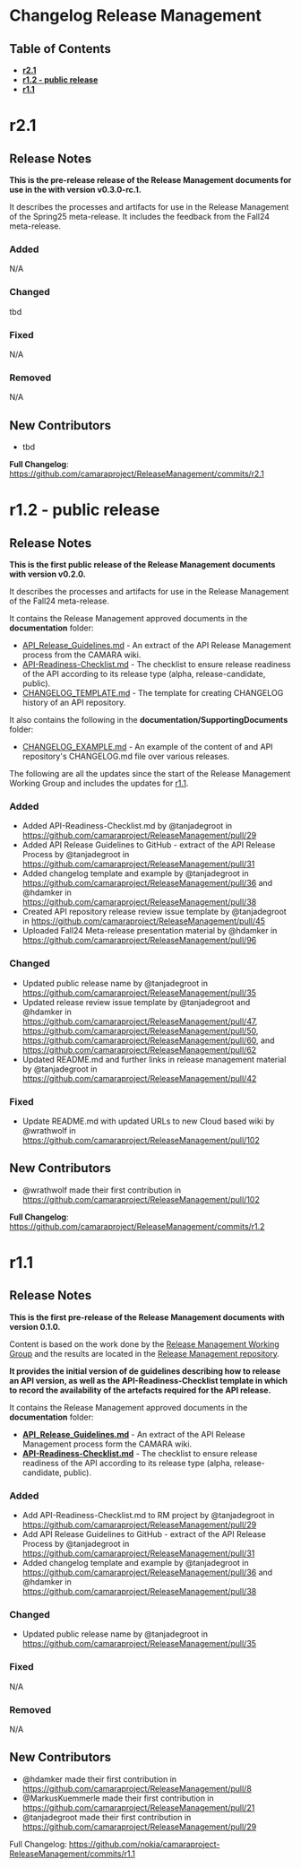 # Changelog Release Management

## Table of Contents

- **[r2.1](#r21)**
- **[r1.2 - public release](#r12-public-release)**
- **[r1.1](#r11)**

# r2.1

## Release Notes

**This is the pre-release release of the Release Management documents for use in the with version v0.3.0-rc.1.**

It describes the processes and artifacts for use in the Release Management of the Spring25 meta-release. It includes the feedback from the Fall24 meta-release.

### Added
N/A

### Changed
tbd

### Fixed
N/A

### Removed
N/A

## New Contributors

* tbd

**Full Changelog**: https://github.com/camaraproject/ReleaseManagement/commits/r2.1


# r1.2 - public release

## Release Notes

**This is the first public release of the Release Management documents with version v0.2.0.**

It describes the processes and artifacts for use in the Release Management of the Fall24 meta-release.

It contains the Release Management approved documents in the **documentation** folder:
   - [API_Release_Guidelines.md](https://github.com/camaraproject/ReleaseManagement/blob/r1.2/documentation/API_Release_Guidelines.md) - An extract of the API Release Management process from the CAMARA wiki.
   - [API-Readiness-Checklist.md](https://github.com/camaraproject/ReleaseManagement/blob/r1.2/documentation/API-Readiness-Checklist.md) - The checklist to ensure release readiness of the API according to its release type (alpha, release-candidate, public).
   - [CHANGELOG_TEMPLATE.md](https://github.com/camaraproject/ReleaseManagement/blob/r1.2/documentation/CHANGELOG_TEMPLATE.md) - The template for creating CHANGELOG history of an API repository.

It also contains the following in the **documentation/SupportingDocuments** folder:
   - [CHANGELOG_EXAMPLE.md](https://github.com/camaraproject/ReleaseManagement/blob/r1.2/documentation/SupportingDocuments/CHANGELOG_EXAMPLE.md) - An example of the content of and API repository's CHANGELOG.md file over various releases.

The following are all the updates since the start of the Release Management Working Group and includes the updates for [r1.1](#r11).

### Added
* Added API-Readiness-Checklist.md by @tanjadegroot in https://github.com/camaraproject/ReleaseManagement/pull/29
* Added API Release Guidelines to GitHub - extract of the API Release Process by @tanjadegroot in https://github.com/camaraproject/ReleaseManagement/pull/31
* Added changelog template and example by @tanjadegroot in https://github.com/camaraproject/ReleaseManagement/pull/36 and @hdamker in https://github.com/camaraproject/ReleaseManagement/pull/38
* Created API repository release review issue template by @tanjadegroot in https://github.com/camaraproject/ReleaseManagement/pull/45
* Uploaded Fall24 Meta-release presentation material by @hdamker in https://github.com/camaraproject/ReleaseManagement/pull/96

### Changed

* Updated public release name by @tanjadegroot in https://github.com/camaraproject/ReleaseManagement/pull/35
* Updated release review issue template by @tanjadegroot and @hdamker in https://github.com/camaraproject/ReleaseManagement/pull/47, https://github.com/camaraproject/ReleaseManagement/pull/50, https://github.com/camaraproject/ReleaseManagement/pull/60, and https://github.com/camaraproject/ReleaseManagement/pull/62
* Updated README.md and further links in release management material by @tanjadegroot in https://github.com/camaraproject/ReleaseManagement/pull/42
  
### Fixed

* Update README.md with updated URLs to new Cloud based wiki by @wrathwolf in https://github.com/camaraproject/ReleaseManagement/pull/102

## New Contributors

* @wrathwolf made their first contribution in https://github.com/camaraproject/ReleaseManagement/pull/102

**Full Changelog**: https://github.com/camaraproject/ReleaseManagement/commits/r1.2

# r1.1

## Release Notes

**This is the first pre-release of the Release Management documents with version 0.1.0.** 

Content is based on the work done by the [Release Management Working Group](https://lf-camaraproject.atlassian.net/l/cp/scZC1AYy) and the results are located in the [Release Management repository](https://github.com/camaraproject/ReleaseManagement).

**It provides the initial version of de guidelines describing how to release an API version, as well as the API-Readiness-Checklist template in which to record the availability of the artefacts required for the API release.**

It contains the Release Management approved documents in the **documentation** folder:
   - **[API_Release_Guidelines.md](https://github.com/camaraproject/ReleaseManagement/blob/r1.1/documentation/API_Release_Guidelines.md)** - An extract of the API Release Management process form the CAMARA wiki.
   - **[API-Readiness-Checklist.md](https://github.com/camaraproject/ReleaseManagement/blob/r1.1/documentation/API-Readiness-Checklist.md)** - The checklist to ensure release readiness of the API according to its release type (alpha, release-candidate, public).

### Added
* Add API-Readiness-Checklist.md to RM project by @tanjadegroot in https://github.com/camaraproject/ReleaseManagement/pull/29
* Add API Release Guidelines to GitHub - extract of the API Release Process by @tanjadegroot in https://github.com/camaraproject/ReleaseManagement/pull/31
* Added changelog template and example by @tanjadegroot in https://github.com/camaraproject/ReleaseManagement/pull/36 and @hdamker in https://github.com/camaraproject/ReleaseManagement/pull/38

### Changed

* Updated public release name by @tanjadegroot in https://github.com/camaraproject/ReleaseManagement/pull/35
  
### Fixed
N/A

### Removed
N/A

## New Contributors
* @hdamker made their first contribution in https://github.com/camaraproject/ReleaseManagement/pull/8
* @MarkusKuemmerle made their first contribution in https://github.com/camaraproject/ReleaseManagement/pull/21
* @tanjadegroot made their first contribution in https://github.com/camaraproject/ReleaseManagement/pull/29

Full Changelog: https://github.com/nokia/camaraproject-ReleaseManagement/commits/r1.1
